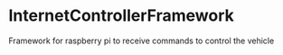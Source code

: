# InternetControllerFramework
Framework for raspberry pi to receive commands to control the vehicle
